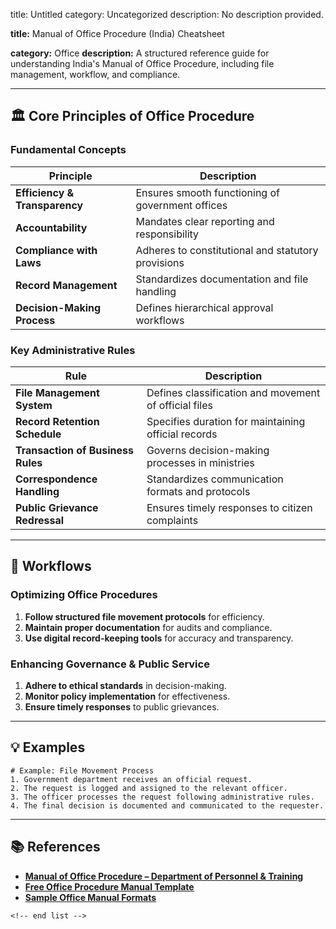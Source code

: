 title: Untitled
category: Uncategorized
description: No description provided.

**title:** Manual of Office Procedure (India) Cheatsheet

**category:** Office
**description:** A structured reference guide for understanding India's Manual of Office Procedure, including file management, workflow, and compliance.

---

## 🏛 **Core Principles of Office Procedure**

### **Fundamental Concepts**

| Principle                           | Description                                        |
| ----------------------------------- | -------------------------------------------------- |
| **Efficiency & Transparency** | Ensures smooth functioning of government offices   |
| **Accountability**            | Mandates clear reporting and responsibility        |
| **Compliance with Laws**      | Adheres to constitutional and statutory provisions |
| **Record Management**         | Standardizes documentation and file handling       |
| **Decision-Making Process**   | Defines hierarchical approval workflows            |

### **Key Administrative Rules**

| Rule                                    | Description                                           |
| --------------------------------------- | ----------------------------------------------------- |
| **File Management System**        | Defines classification and movement of official files |
| **Record Retention Schedule**     | Specifies duration for maintaining official records   |
| **Transaction of Business Rules** | Governs decision-making processes in ministries       |
| **Correspondence Handling**       | Standardizes communication formats and protocols      |
| **Public Grievance Redressal**    | Ensures timely responses to citizen complaints        |

---

## 🔄 **Workflows**

### **Optimizing Office Procedures**

1. **Follow structured file movement protocols** for efficiency.
2. **Maintain proper documentation** for audits and compliance.
3. **Use digital record-keeping tools** for accuracy and transparency.

### **Enhancing Governance & Public Service**

1. **Adhere to ethical standards** in decision-making.
2. **Monitor policy implementation** for effectiveness.
3. **Ensure timely responses** to public grievances.

---

## 💡 **Examples**

```plaintext
# Example: File Movement Process
1. Government department receives an official request.  
2. The request is logged and assigned to the relevant officer.  
3. The officer processes the request following administrative rules.  
4. The final decision is documented and communicated to the requester.  
```

---

## 📚 **References**

- **[Manual of Office Procedure – Department of Personnel &amp; Training](https://dopt.gov.in/acts/manual-office-procedure)**
- **[Free Office Procedure Manual Template](https://www.template.net/edit-online/350751/office-procedure-manual)**
- **[Sample Office Manual Formats](https://www.sampletemplates.com/business-templates/sample-office-manual-template.html)**

```
<!-- end list -->
```